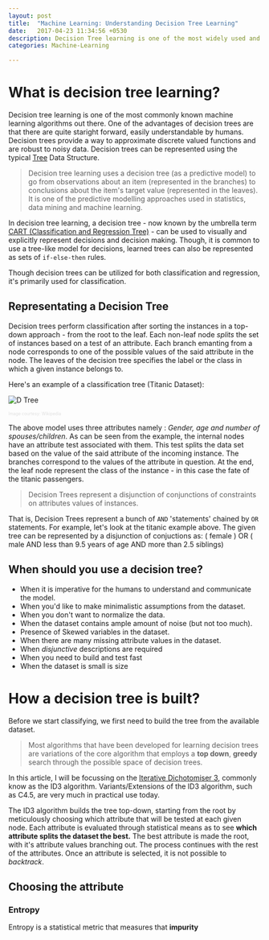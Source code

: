 ```yaml
---
layout: post
title:  "Machine Learning: Understanding Decision Tree Learning"
date:   2017-04-23 11:34:56 +0530
description: Decision Tree learning is one of the most widely used and practical methods for inductive inference. Decision Trees are easily understood by human and can be developed/used without much pain. In this post I will walk through the basics and the working of decision trees.
categories: Machine-Learning

---
```


# What is decision tree learning?

Decision tree learning is one of the most commonly known machine learning algorithms out there. One of the advantages of decision trees are that there are quite staright forward, easily understandable by humans. Decision trees provide a way to approximate discrete valued functions and are robust to noisy data. Decision trees can be represented using the typical [Tree](https://en.wikipedia.org/wiki/Tree_(data_structure)) Data Structure. 

>Decision tree learning uses a decision tree (as a predictive model) to go from observations about an item (represented in the branches) to conclusions about the item's target value (represented in the leaves). It is one of the predictive modelling approaches used in statistics, data mining and machine learning.

In decision tree learning, a decision tree - now known by the umbrella term [CART (Classification and Regression Tree)](https://en.wikipedia.org/wiki/Predictive_analytics#Classification_and_regression_trees_.28CART.29) - can be used to visually and explicitly represent decisions and decision making. Though, it is common to use a tree-like model for decisions, learned trees can also be represented as sets of `if-else-then` rules. 

Though decision trees can be utilized for both classification and regression, it's primarily used for classification.

## Representating a Decision Tree

Decision trees perform classification after sorting the instances in a top-down approach - from the root to the leaf. Each non-leaf node _splits_ the set of instances based on a test of an attribute. Each branch emanting from a node corresponds to one of the possible values of the said attribute in the node. The leaves of the decision tree specifies the label or the class in which a given instance belongs to. 

Here's an example of a classification tree (Titanic Dataset):

![D Tree]({{site.baseurl}}/images/CART_tree_titanic_survivors.png)

<span style = "color: #dfdfdf; font-size:0.6em">Image courtesy: Wikipedia</span>

The above model uses three attributes namely : _Gender, age and number of spouses/children_. As can be seen from the example, the internal nodes have an attribute test associated with them. This test splits the data set based on the value of the said attribute of the incoming instance. The branches correspond to the values of the attribute in question. At the end, the leaf node represent the class of the instance - in this case the fate of the titanic passengers.  

> Decision Trees represent a disjunction of conjunctions of constraints on attributes values of instances. 

That is, Decision Trees represent a bunch of `AND` 'statements' chained by `OR` statements. For example, let's look at the titanic example above. The given tree can be represented by a disjunction of conjuctions as:
	( female ) OR
	( male AND less than 9.5 years of age AND more than 2.5 siblings)

## When should you use a decision tree?

 - When it is imperative for the humans to understand and communicate the model.
 - When you'd like to make minimalistic assumptions from the dataset.
 - When you don't want to normalize the data.
 - When the dataset contains ample amount of noise (but not too much).
 - Presence of Skewed variables in the dataset.
 - When there are many missing attribute values in the dataset.
 - When _disjunctive_ descriptions are required
 - When you need to build and test fast
 - When the dataset is small is size

# How a decision tree is built?

Before we start classifying, we first need to build the tree from the available dataset. 

> Most algorithms that have been developed for learning decision trees are variations of the core algorithm that employs a __top down__, __greedy__ search through the possible space of decision trees.

In this article, I will be focussing on the [Iterative Dichotomiser 3](https://en.wikipedia.org/wiki/ID3_algorithm), commonly know as the ID3 algorithm. Variants/Extensions of the ID3 algorithm, such as C4.5, are very much in practical use today. 

The ID3 algorithm builds the tree top-down, starting from the root by meticulously choosing which attribute that will be tested at each given node. Each attribute is evaluated through statistical means as to see __which attribute splits the dataset the best.__ The best attribute is made the root, with it's attribute values branching out. The process continues with the rest of the attributes. Once an attribute is selected, it is not possible to _backtrack_. 


## Choosing the attribute

### Entropy

Entropy is a statistical metric that measures that **impurity** 


<br /><br />